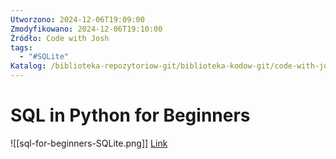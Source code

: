 ```yaml
---
Utworzono: 2024-12-06T19:09:00
Zmodyfikowano: 2024-12-06T19:10:00
Źródło: Code with Josh
tags:
  - "#SQLite"
Katalog: /biblioteka-repozytoriow-git/biblioteka-kodow-git/code-with-josh-tutorial/sql
---
```



# SQL in Python for Beginners
![[sql-for-beginners-SQLite.png]]
[Link](https://www.youtube.com/watch?v=tXJtY51xHq8)

